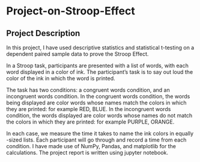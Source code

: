 # Project-on-Stroop-Effect

## Project Description

In this project, I have used descriptive statistics and  statistical t-testing on a dependent paired sample data to prove the Stroop Effect. 

In a Stroop task, participants are presented with a list of words, with each word displayed in a color of ink. The participant’s task is to say out loud the color of the ink in which the word is printed. 

The task has two conditions: a congruent words condition, and an incongruent words condition. In the congruent words condition, the words being displayed are color words whose names match the colors in which they are printed: for example RED, BLUE. In the incongruent words condition, the words displayed are color words whose names do not match the colors in which they are printed: for example PURPLE, ORANGE. 

In each case, we measure the time it takes to name the ink colors in equally -sized lists. Each participant will go through and record a time from each condition. I have made use of NumPy, Pandas, and matplotlib for the calculations. The project report is written using jupyter notebook.
